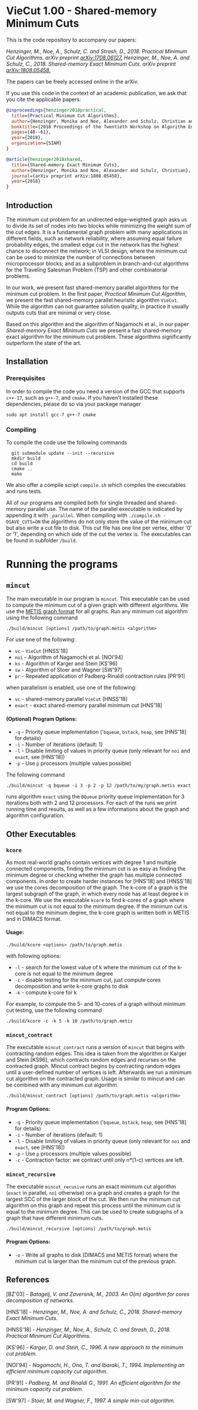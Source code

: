 # VieCut 1.00 - Shared-memory Minimum Cuts

This is the code repository to accompany our papers:

*Henzinger, M., Noe, A., Schulz, C. and Strash, D., 2018. Practical Minimum Cut Algorithms. arXiv preprint [arXiv:1708.06127.](https://arxiv.org/abs/1708.06127)*
*Henzinger, M., Noe, A. and Schulz, C., 2018. Shared-memory Exact Minimum Cuts. arXiv preprint [arXiv:1808.05458.](https://arxiv.org/abs/1808.05458)*

The papers can be freely accessed online in the arXiv.

If you use this code in the context of an academic publication, we ask that you cite the applicable papers:
```bibtex
@inproceedings{henzinger2018practical,
  title={Practical Minimum Cut Algorithms},
  author={Henzinger, Monika and Noe, Alexander and Schulz, Christian and Strash, Darren},
  booktitle={2018 Proceedings of the Twentieth Workshop on Algorithm Engineering and Experiments (ALENEX)},
  pages={48--61},
  year={2018},
  organization={SIAM}
}

@article{henzinger2018shared,
  title={Shared-memory Exact Minimum Cuts},
  author={Henzinger, Monika and Noe, Alexander and Schulz, Christian},
  journal={arXiv preprint arXiv:1808.05458},
  year={2018}
}
```

## Introduction

The minimum cut problem for an undirected edge-weighted graph asks us to divide its set of nodes into two blocks while minimizing the weight sum of the cut edges.
 It is a fundamental graph problem with many applications in different fields, such as network reliability,
 where assuming equal failure probability edges, the smallest edge cut in the network has the highest chance to disconnect the network;
 in VLSI design, where the minimum cut can be used to minimize the number of connections between microprocessor blocks;
 and as a subproblem in branch-and-cut algorithms for the Traveling Salesman Problem (TSP) and other combinatorial problems.

In our work, we present fast shared-memory parallel algorithms for the minimum cut problem.
In the first paper, *Practical Minimum Cut Algorithm*, we present the fast shared-memory parallel heuristic algorithm `VieCut`.
While the algorithm can not guarantee solution quality, in practice it usually outputs cuts that are minimal or very close.

Based on this algorithm and the algorithm of Nagamochi et al.,
in our paper *Shared-memory Exact Minimum Cuts* we present a fast shared-memory exact algorithm for the minimum cut problem.
These algorithms significantly outperform the state of the art.

## Installation

### Prerequisites

In order to compile the code you need a version of the GCC that supports `c++-17`, such as `g++-7`, and `cmake`.
If you haven't installed these dependencies, please do so via your package manager

```
sudo apt install gcc-7 g++-7 cmake
```

### Compiling

To compile the code use the following commands

```
  git submodule update --init --recursive
  mkdir build
  cd build
  cmake ..
  make
```

We also offer a compile script `compile.sh` which compiles the executables and runs tests.

All of our programs are compiled both for single threaded and shared-memory parallel use. The name of the parallel executable is indicated by appending it with `_parallel`.
When compiling with `./compile.sh -DSAVE_CUTS=ON` the algorithms do not only store the value of the minimum cut but also write a cut file to disk.
This cut file has one line per vertex, either '0' or '1', depending on which side of the cut the vertex is.
The executables can be found in subfolder `/build`.


# Running the programs

## `mincut`

The main executable in our program is `mincut`.
This executable can be used to compute the minimum cut of a given graph with different algorithms.
We use the [METIS graph format](http://people.sc.fsu.edu/~jburkardt/data/metis_graph/metis_graph.html) for all graphs.
Run any minimum cut algorithm using the following command

```
./build/mincut [options] /path/to/graph.metis <algorithm>
```

For <algorithm> use one of the following:

* `vc` - `VieCut` [HNSS'18]
* `noi` - Algorithm of Nagamochi et al. [NOI'94]
* `ks` - Algorithm of Karger and Stein [KS'96]
* `sw` - Algorithm of Stoer and Wagner [SW'97]
* `pr` - Repeated application of Padberg-Rinaldi contraction rules [PR'91]

when parallelism is enabled, use one of the following:

* `vc` - shared-memory parallel `VieCut` [HNSS'18]
* `exact` - exact shared-memory parallel minimum cut [HNS'18]

#### (Optional) Program Options:

* `-q` - Priority queue implementation ('`bqueue`, `bstack`, `heap`, see [HNS'18] for details)
* `-i` - Number of iterations (default: 1)
* `-l` - Disable limiting of values in priority queue (only relevant for `noi` and `exact`, see [HNS'18])
* `-p` - Use `p` processors (multiple values possible)

The following command

```
./build/mincut -q bqueue -i 3 -p 2 -p 12 /path/to/my/graph.metis exact
```

runs algorithm `exact` using the `BQueue` priority queue implementation for 3 iterations both with 2 and 12 processors.
For each of the runs we print running time and results, as well as a few informations about the graph and algorithm configuration.

## Other Executables

### `kcore`

As most real-world graphs contain vertices with degree 1 and multiple connected components, finding the minimum cut is
as easy as finding the minimum degree or checking whether the graph has multiple connected components.
In order to create harder instances for [HNS'18] and [HNSS'18] we use the cores decomposition of the graph.
The k-core of a graph is the largest subgraph of the graph, in which every node has at least degree k in the k-core.
We use the executable `kcore` to find k-cores of a graph where the minimum cut is not equal to the minimum degree.
If the minimum cut is not equal to the minimum degree, the k-core graph is written both in METIS and in DIMACS format.

#### Usage:

```
./build/kcore <options> /path/to/graph.metis
```

with following options:

* `-l` - search for the lowest value of k where the minimum cut of the k-core is not equal to the minimum degree
* `-c` - disable testing for the minimum cut, just compute cores decomposition and write k-core graphs to disk
* `-k` - compute k-core for k

For example, to compute the 5- and 10-cores of a graph without minimum cut testing, use the following command

```
./build/kcore -c -k 5 -k 10 /path/to/graph.metis
```

### `mincut_contract`

The executable `mincut_contract` runs a version of `mincut` that begins with contracting random edges.
This idea is taken from the algorithm or Karger and Stein [KS96], which contracts random edges and recurses on the contracted graph.
Mincut contract begins by contracting random edges until a user-defined number of vertices is left.
Afterwards we run a minimum cut algorithm on the contracted graph.
Usage is similar to mincut and can be combined with any minimum cut algorithm.

```
./build/mincut_contract [options] /path/to/graph.metis <algorithm>
```

#### Program Options:

* `-q` - Priority queue implementation ('`bqueue`, `bstack`, `heap`, see [HNS'18] for details)
* `-i` - Number of iterations (default: 1)
* `-l` - Disable limiting of values in priority queue (only relevant for `noi` and `exact`, see [HNS'18])
* `-p` - Use `p` processors (multiple values possible)
* `-c` - Contraction factor: we contract until only n*(1-c) vertices are left.

### `mincut_recursive`

The executable `mincut_recusive` runs an exact minimum cut algorithm (`exact` in parallel, `noi` otherwise)
on a graph and creates a graph for the largest SCC of the larger block of the cut.
We then run the minimum cut algorithm on this graph and repeat this process until the minimum cut is equal to the minimum degree.
This can be used to create subgraphs of a graph that have different minimum cuts.

```
./build/mincut_recursive [options] /path/to/graph.metis
```

#### Program Options:

* `-o` - Write all graphs to disk (DIMACS and METIS format) where the minimum cut is larger than the minimum cut of the previous graph.

## References

[BZ'03] - *Batagelj, V. and Zaversnik, M., 2003. An O(m) algorithm for cores decomposition of networks.*

[HNS'18] - *Henzinger, M., Noe, A. and Schulz, C., 2018. Shared-memory Exact Minimum Cuts.*

[HNSS'18] - *Henzinger, M., Noe, A., Schulz, C. and Strash, D., 2018. Practical Minimum Cut Algorithms.*

[KS'96] - *Karger, D. and Stein, C., 1996. A new approach to the minimum cut problem.*

[NOI'94] - *Nagamochi, H., Ono, T. and Ibaraki, T., 1994. Implementing an efficient minimum capacity cut algorithm.*

[PR'91] - *Padberg, M. and Rinaldi G., 1991. An efficient algorithm for the minimum capacity cut problem.*

[SW'97] - *Stoer, M. and Wagner, F., 1997. A simple min-cut algorithm.*



